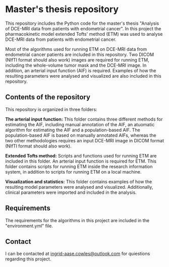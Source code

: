 # Master's thesis repository
This repository includes the Python code for the master's thesis "Analysis of DCE-MRI data from patients with endometrial cancer". In this project the pharmacokinetic model extended Tofts' method (ETM) was used to analyse DCE-MRI data from patients with endometrial cancer. 

Most of the algorithms used for running ETM on DCE-MRI data from endometrial cancer patients are included in this repository. Two DICOM (NIfTI format should also work) images are required for running ETM, including the whole-volume tumor mask and the DCE-MRI image. In addition, an arterial input function (AIF) is required. Examples of how the resulting parameters were analysed and visualized are also included in this repository. 

## Contents of the repository 
This repository is organized in three folders: 

**The arterial input function:** This folder contains three different methods for estimating the AIF, including manual annotation of the AIF, an atuomatic algorithm for estimating the AIF and a population-based AIF. The population-based AIF is based on manually annotated AIFs, whereas the two other methodologies requires an input DCE-MRI image in DICOM format (NIfTI format should also work). 

**Extended Tofts method:** Scripts and functions used for running ETM are included in this folder. An arterial input function is required for ETM. This folder contains scripts for running ETM inside the research information system, in addition to scripts for running ETM on a local machine.

**Visualization and statistics:** This folder contains examples of how the resulting model parameters were analysed and visualized. Additionally, clinical parameters were imported and included in the analysis. 

## Requirements 
The requirements for the algorithms in this project are included in the "environment.yml" file. 

## Contact
I can be contacted at ingrid-aase.cowles@outlook.com for quiestions regarding this project. 
